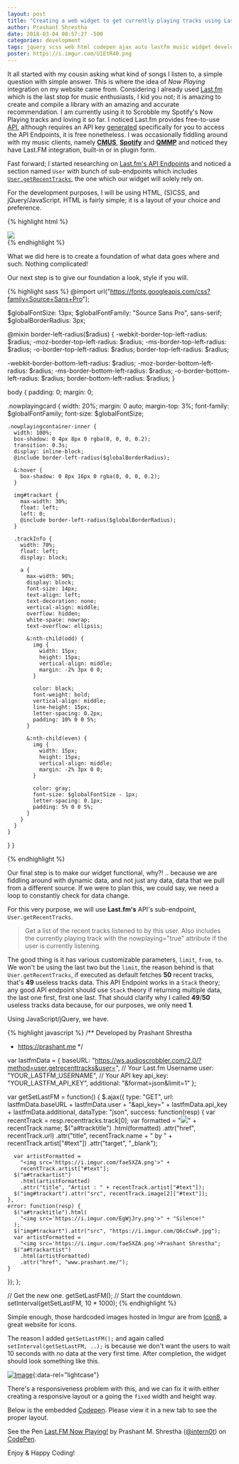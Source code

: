 ```yaml
---
layout: post
title: "Creating a web widget to get currently playing tracks using Last.FM."
author: Prashant Shrestha 
date: 2018-03-04 08:57:27 -500 
categories: development
tags: jquery scss web html codepen ajax auto lastfm music widget development
poster: https://i.imgur.com/U1EtR40.png
---
```


It all started with my cousin asking what kind of songs I listen to, a simple question with simple answer. This is where the idea of *Now Playing* integration on my website came from. Considering I already used [Last.fm](https://www.last.fm) which is the last stop for music enthusiasts, I kid you not; it is amazing to create and compile a library with an amazing and accurate recommendation. I am currently using it to Scrobble my Spotify's Now Playing tracks and loving it so far. I noticed Last.fm provides free-to-use [API](https://www.last.fm/api), although requires an API key [generated](https://www.last.fm/api/account/create) specifically for you to access the API Endpoints, it is free nonetheless. I was occasionally fiddling around with my music clients, namely [**CMUS**](), [**Spotify**]() and [**QMMP**]() and noticed they have Last.FM integration, built-in or in plugin form. 

Fast forward; I started researching on [Last.fm's API Endpoints](https://www.last.fm/api) and noticed a section named `User` with bunch of sub-endpoints which includes [`User.getRecentTracks`](https://www.last.fm/api/show/user.getRecentTracks), the one which our widget will solely rely on.
<!--excerpt-->

For the development purposes, I will be using HTML, (S)CSS, and jQuery/JavaScript. HTML is fairly simple; it is a layout of your choice and preference.

{% highlight html %}
<div class="nowplayingcard">
    <div class="nowplayingcontainer-inner">
        <img id="trackart" src="#">
        <div class="trackInfo">
            <a id="tracktitle"></a>
            <a href="#" id="trackartist"></a>
        </div>
    </div>
</div>
{% endhighlight %}

What we did here is to create a foundation of what data goes where and such. Nothing complicated!

Our next step is to give our foundation a look, style if you will.

{% highlight sass %}
@import url("https://fonts.googleapis.com/css?family=Source+Sans+Pro");

$globalFontSize: 13px;
$globalFontFamily: "Source Sans Pro", sans-serif;
$globalBorderRadius: 3px;

@mixin border-left-radius($radius) {
  -webkit-border-top-left-radius: $radius;
  -moz-border-top-left-radius: $radius;
  -ms-border-top-left-radius: $radius;
  -o-border-top-left-radius: $radius;
  border-top-left-radius: $radius;

  -webkit-border-bottom-left-radius: $radius;
  -moz-border-bottom-left-radius: $radius;
  -ms-border-bottom-left-radius: $radius;
  -o-border-bottom-left-radius: $radius;
  border-bottom-left-radius: $radius;
}

body {
  padding: 0;
  margin: 0;

  .nowplayingcard {
    width: 20%;
    margin: 0 auto;
    margin-top: 3%;
    font-family: $globalFontFamily;
    font-size: $globalFontSize;

    .nowplayingcontainer-inner {
      width: 100%;
      box-shadow: 0 4px 8px 0 rgba(0, 0, 0, 0.2);
      transition: 0.3s;
      display: inline-block;
      @include border-left-radius($globalBorderRadius);

      &:hover {
        box-shadow: 0 8px 16px 0 rgba(0, 0, 0, 0.2);
      }

      img#trackart {
        max-width: 30%;
        float: left;
        left: 0;
        @include border-left-radius($globalBorderRadius);
      }

      .trackInfo {
        width: 70%;
        float: left;
        display: block;

        a {
          max-width: 90%;
          display: block;
          font-size: 14px;
          text-align: left;
          text-decoration: none;
          vertical-align: middle;
          overflow: hidden;
          white-space: nowrap;
          text-overflow: ellipsis;

          &:nth-child(odd) {
            img {
              width: 15px;
              height: 15px;
              vertical-align: middle;
              margin: -2% 3px 0 0;
            }

            color: black;
            font-weight: bold;
            vertical-align: middle;
            line-height: 15px;
            letter-spacing: 0.2px;
            padding: 10% 0 0 5%;
          }

          &:nth-child(even) {
            img {
              width: 15px;
              height: 15px;
              vertical-align: middle;
              margin: -2% 3px 0 0;
            }

            color: gray;
            font-size: $globalFontSize - 1px;
            letter-spacing: 0.1px;
            padding: 5% 0 0 5%;
          }
        }
      }
    }
  }
}

{% endhighlight %}

Our final step is to make our widget functional, why?! .. because we are fiddling around with dynamic data, and not just any data, data that we pull from a different source. If we were to plan this, we could say, we need a loop to constantly check for data change.

For this very purpose, we will use **Last.fm's** API's sub-endpoint, `User.getRecentTracks`.

>Get a list of the recent tracks listened to by this user. Also includes the currently playing track with the nowplaying="true" attribute if the user is currently listening.

The good thing is it has various customizable parameters, `limit`, `from`, `to`. We won't be using the last two but the `limit`, the reason behind is that `User.getRecentTracks`, if executed as default fetches **50** recent tracks, that's **49** useless tracks data. This API Endpoint works in a `Stack` theory; any good API endpoint should use `Stack` theory if returning multiple data, the last one first, first one last. That should clarify why I called **49**/**50** useless tracks data because, for our purposes, we only need **1**.

Using JavaScript/jQuery, we have.

{% highlight javascript %}
/**
  Developed by Prashant Shrestha
  + https://prashant.me
*/

var lastfmData = {
  baseURL:
    "https://ws.audioscrobbler.com/2.0/?method=user.getrecenttracks&user=",
  // Your Last.fm Username
  user: "YOUR_LASTFM_USERNAME",
  // Your API key
  api_key: "YOUR_LASTFM_API_KEY",
  additional: "&format=json&limit=1"
};

var getSetLastFM = function() {
  $.ajax({
    type: "GET",
    url:
      lastfmData.baseURL +
      lastfmData.user +
      "&api_key=" +
      lastfmData.api_key +
      lastfmData.additional,
    dataType: "json",
    success: function(resp) {
      var recentTrack = resp.recenttracks.track[0];
      var formatted =
        "<img src='https://i.imgur.com/EgWjJry.png'>" + recentTrack.name;
      $("a#tracktitle")
        .html(formatted)
        .attr("href", recentTrack.url)
        .attr("title", recentTrack.name + " by " + recentTrack.artist["#text"])
        .attr("target", "_blank");

      var artistFormatted =
        "<img src='https://i.imgur.com/fae5XZA.png'>" +
        recentTrack.artist["#text"];
      $("a#trackartist")
        .html(artistFormatted)
        .attr("title", "Artist : " + recentTrack.artist["#text"]);
      $("img#trackart").attr("src", recentTrack.image[2]["#text"]);
    },
    error: function(resp) {
      $("a#tracktitle").html(
        "<img src='https://i.imgur.com/EgWjJry.png'>" + "Silence!"
      );
      $("img#trackart").attr("src", "https://i.imgur.com/Q6cCswP.jpg");
      var artistFormatted =
        "<img src='https://i.imgur.com/fae5XZA.png'>Prashant Shrestha";
      $("a#trackartist")
        .html(artistFormatted)
        .attr("href", "www.prashant.me/");
    }
  });
};

// Get the new one.
getSetLastFM();
// Start the countdown.
setInterval(getSetLastFM, 10 * 1000);
{% endhighlight %}

Simple enough, those hardcoded images hosted in Imgur are from [Icon8](https://icons8.com/), a great website for icons.

The reason I added `getSetLastFM();` and again called `setInterval(getSetLastFM, ..);` is because we don't want the users to wait 10 seconds with no data at the very first time. After completion, the widget should look something like this.

[![Image](https://i.imgur.com/TXXxrar.png)](https://i.imgur.com/TXXxrar.png "Widget Demo"){:data-rel="lightcase"}

There's a responsiveness problem with this, and we can fix it with either creating a responsive layout or a going the `fixed` width and height way.

Below is the embedded [Codepen](https://codepen.io/intern0t/pen/qxwMKo?editors=0100). Please view it in a new tab to see the proper layout.

<p data-height="265" data-theme-id="light" data-slug-hash="qxwMKo" data-default-tab="result" data-user="intern0t" data-embed-version="2" data-pen-title="Last.FM Now Playing!" class="codepen">See the Pen <a href="https://codepen.io/intern0t/pen/qxwMKo/">Last.FM Now Playing!</a> by Prashant M.  Shrestha (<a href="https://codepen.io/intern0t">@intern0t</a>) on <a href="https://codepen.io">CodePen</a>.</p>
<script async src="https://static.codepen.io/assets/embed/ei.js"></script>

Enjoy & Happy Coding!
